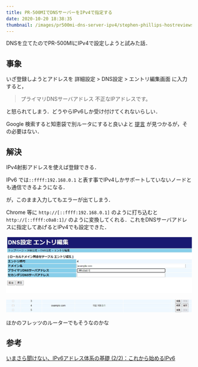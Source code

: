 ```yaml
---
title: PR-500MIでDNSサーバーをIPv4で指定する
date: 2020-10-20 18:38:35
thumbnail: /images/pr500mi-dns-server-ipv4/stephen-phillips-hostreviews-co-uk-tN344soypQM-unsplash.jpg
---
```


DNSを立てたのでPR-500MIにIPv4で設定しようと試みた話．

<!--more-->

## 事象

いざ登録しようとアドレスを 詳細設定 > DNS設定 > エントリ編集画面 に入力すると，

> プライマリDNSサーバアドレス
> 不正なIPアドレスです。

と怒られてしまう．どうやらIPv6しか受け付けてくれないらしい．

Google 検索すると知恵袋で別ルータにすると良いよと [提言](https://detail.chiebukuro.yahoo.co.jp/qa/question_detail/q10140624975) が見つかるが，その必要はない．



## 解決

IPv4射影アドレスを使えば登録できる．

IPv6 では`::ffff:192.168.0.1` と表す事でIPv4しかサポートしていないノードとも通信できるようになる．

が，このまま入力してもエラーが出てしまう．

Chrome 等に `http://[::ffff:192.168.0.1]` のように打ち込むと `http://[::ffff:c0a8:1]/` のように変換してくれる．これをDNSサーバアドレスに指定してあげるとIPv4でも設定できた．

![設定画面](/images/pr500mi-dns-server-ipv4/2020-10-20-215232.jpg)

![IPv4で表示される](/images/pr500mi-dns-server-ipv4/2020-10-20-215400.jpg)

ほかのフレッツのルーターでもそうなのかな

## 参考

[いまさら聞けない、IPv6アドレス体系の基礎 (2/2)：これから始めるIPv6](https://www.atmarkit.co.jp/ait/articles/1107/19/news122_2.html) 